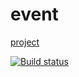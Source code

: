 # event

[project](https://lana2810.github.io/ahj-event/)

[![Build status](https://ci.appveyor.com/api/projects/status/80ls402v7c4ntlws/branch/master?svg=true)](https://ci.appveyor.com/project/lana2810/ahj-event/branch/master)
